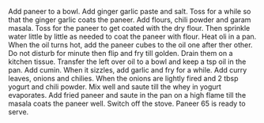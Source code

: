 Add paneer to a bowl. Add ginger garlic paste and salt. Toss for a while so that the ginger garlic coats the paneer.
Add flours, chili powder and garam masala.
Toss for the paneer to get coated with the dry flour. Then sprinkle water little by little as needed to coat the paneer with flour.
Heat oli in a pan. When the oil turns hot, add the paneer cubes to the oil one after ther other.                                                                                       Do not disturb for minute then flip and fry till golden. Drain them on a kitchen tissue.
Transfer the left over oil to a bowl and keep a tsp oil in the pan. Add cumin. When it sizzles, add garlic and fry for a while. Add curry leaves, onions and chilies.
When the onions are lightly fired and 2 tbsp yogurt and chili powder.
Mix well and saute till the whey in yogurt evaporates.
Add fried paneer and saute in the pan on a high flame till the masala coats the paneer well. Switch off the stove.
Paneer 65 is ready to serve.